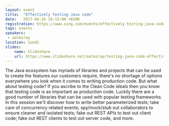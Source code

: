 ```yaml
---
layout: event
title:  "Effectively Testing Java code"
date:   2017-04-26 19:15:00 +0200
registration: https://www.xing.com/events/effectively-testing-java-code-1799429
tags: events
speakers:
 - aalmiray
location: 1und1
slides:
    name: Slideshare
    url: https://www.slideshare.net/aalmiray/testing-java-code-effectively
---
```


The Java ecosystem has myriads of libraries and projects that can be used to create the features our customers require, there's no shortage of options everywhere you look when it comes to writing production code. But what about testing code? If you ascribe to the Clean Code ideals then you know that testing code is as important as production code. Luckily there are a good number of libraries that can be used with popular testing frameworks. In this session we'll discover how to write better parameterized tests; take care of concurrency related events; spy/mock/stub out collaborators to ensure cleaner and isolated tests; fake out REST APIs to test out client code; fake out REST clients to test out server code, and more.